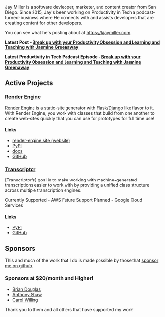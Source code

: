Jay Miller is a software devleoper, marketer, and content creator from San Diego. Since 2015,  Jay's been working on Productivity in Tech a podcast-turned-business where He connects with and assists developers that are creating content for other developers. 

You can see what he's posting about at <https://kjaymiller.com>.

**Latest Post - [Break up with your Productivity Obsession and Learning and Teaching with Jasmine Greenaway](https://kjaymiller.com/break-up-with-your-productivity-obsession-and-learning-and-teaching-with-jasmine-greenaway)**

**Latest Productivity in Tech Podcast Episode - [Break up with your Productivity Obsession and Learning and Teaching with Jasmine Greenaway](https://share.transistor.fm/s/48115dce)**

## Active Projects

### [Render Engine]
[Render Engine] is a static-site generator with Flask/Django like flavor to it.
With Render Engine, you work with classes that build from one another to create
web-sites quickly that you can use for prototypes for full time use!

#### Links
- [render-engine.site (website)][Render Engine]
- [PyPI](https://pypi.org/project/render-engine)
- [docs](https://render-engine.readthedocs.io)
- [GitHub](https://github.com/kjaymiller/render_engine)

### [Transcriptor]
[Transcriptor's] goal is to make working with machine-generated transcriptions
easier to work with by providing a unified class structure across multiple
transcription engines.

Currently Supported - AWS
Future Support Planned - Google Cloud Services

#### Links
- [PyPI][Transcriptor]
- [GitHub](https://github.com/kjaymiller/transcriptor)

## Sponsors
This and much of the work that I do is made possible by those that [sponsor me
on github](https://github.com/sponsors/kjaymiller).

### Sponsors at $20/month and Higher!
- [Brian Douglas](https://github.com/bdougie)
- [Anthony Shaw](https://github.com/toneybaloney)
- [Carol Willing](https://github.com/willingc)

Thank you to them and all others that have supported my work!

[Render Engine]: https://render-engine.site
[Transcriptor]: https://pypi.org/project/transcriptor